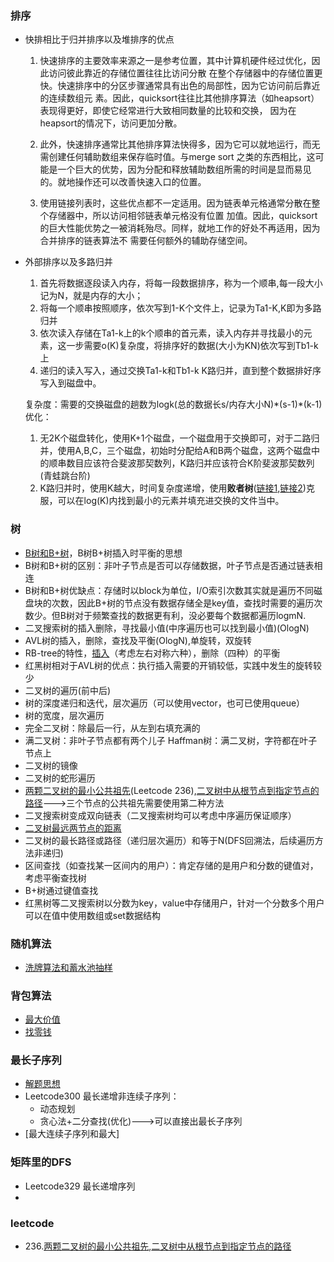 ### 排序
* 快排相比于归并排序以及堆排序的优点

     1. 快速排序的主要效率来源之一是参考位置，其中计算机硬件经过优化，因此访问彼此靠近的存储位置往往比访问分散
     在整个存储器中的存储位置更快。快速排序中的分区步骤通常具有出色的局部性，因为它访问前后靠近的连续数组元
     素。因此，quicksort往往比其他排序算法（如heapsort）表现得更好，即使它经常进行大致相同数量的比较和交换，
     因为在heapsort的情况下，访问更加分散。

     2. 此外，快速排序通常比其他排序算法快得多，因为它可以就地运行，而无需创建任何辅助数组来保存临时值。与merge sort
     之类的东西相比，这可能是一个巨大的优势，因为分配和释放辅助数组所需的时间是显而易见的。就地操作还可以改善快速入口的位置。

     3. 使用链接列表时，这些优点都不一定适用。因为链表单元格通常分散在整个存储器中，所以访问相邻链表单元格没有位置
     加值。因此，quicksort的巨大性能优势之一被消耗殆尽。同样，就地工作的好处不再适用，因为合并排序的链表算法不
     需要任何额外的辅助存储空间。

* 外部排序以及多路归并

     1. 首先将数据逐段读入内存，将每一段数据排序，称为一个顺串,每一段大小记为N，就是内存的大小；
     2. 将每一个顺串按照顺序，依次写到1-K个文件上，记录为Ta1-K,K即为多路归并
     3. 依次读入存储在Ta1-k上的k个顺串的首元素，读入内存并寻找最小的元素，这一步需要o(K)复杂度，将排序好的数据(大小为KN)依次写到Tb1-k上
     4. 递归的读入写入，通过交换Ta1-k和Tb1-k K路归并，直到整个数据排好序写入到磁盘中。
      
     复杂度：需要的交换磁盘的趟数为logk(总的数据长s/内存大小N)\*(s-1)\*(k-1)
     优化：
     1. 无2K个磁盘转化，使用K+1个磁盘，一个磁盘用于交换即可，对于二路归并，使用A,B,C，三个磁盘，初始时分配给A和B两个磁盘，这两个磁盘中的顺串数目应该符合斐波那契数列，K路归并应该符合K阶斐波那契数列(青蛙跳台阶)
     2. K路归并时，使用K越大，时间复杂度递增，使用**败者树**([链接1](https://blog.csdn.net/u010367506/article/details/23565421),[链接2](https://www.cnblogs.com/johnsblog/p/3943352.html))克服，可以在log(K)内找到最小的元素并填充进交换的文件当中。

### 树
* [B树和B+树](https://blog.csdn.net/v_JULY_v/article/details/6530142)，B树B+树插入时平衡的思想
 * B树和B+树的区别：非叶子节点是否可以存储数据，叶子节点是否通过链表相连
 * B树和B+树优缺点：存储时以block为单位，I/O索引次数其实就是遍历不同磁盘块的次数，因此B+树的节点没有数据存储全是key值，查找时需要的遍历次数少。但B树对于频繁查找的数据更有利，没必要每个数据都遍历logmN.
* 二叉搜索树的插入删除，寻找最小值(中序遍历也可以找到最小值)(OlogN)
* AVL树的插入，删除，查找及平衡(OlogN),单旋转，双旋转
* RB-tree的特性，[插入]()（考虑左右对称六种），删除（四种）的平衡
 * 红黑树相对于AVL树的优点：执行插入需要的开销较低，实践中发生的旋转较少
* 二叉树的遍历(前中后)
* 树的深度递归和迭代，层次遍历（可以使用vector，也可已使用queue）
* 树的宽度，层次遍历
* 完全二叉树：除最后一行，从左到右填充满的
* 满二叉树：非叶子节点都有两个儿子  Haffman树：满二叉树，字符都在叶子节点上
* 二叉树的镜像
* 二叉树的蛇形遍历
* [两颗二叉树的最小公共祖先](https://www.cnblogs.com/neuzk/p/9487301.html)(Leetcode 236),[二叉树中从根节点到指定节点的路径](https://www.cnblogs.com/neuzk/p/9486730.html)--->三个节点的公共祖先需要使用第二种方法
* 二叉搜索树变成双向链表（二叉搜索树均可以考虑中序遍历保证顺序）
* [二叉树最远两节点的距离](http://www.cnblogs.com/miloyip/archive/2010/02/25/1673114.html)
* 二叉树的最长路径或路径（递归层次遍历）和等于N(DFS回溯法，后续遍历方法非递归)
* 区间查找（如查找某一区间内的用户）：肯定存储的是用户和分数的键值对，考虑平衡查找树
 * B+树通过键值查找
 * 红黑树等二叉搜索树以分数为key，value中存储用户，针对一个分数多个用户可以在值中使用数组或set数据结构



### 随机算法
* [洗牌算法和蓄水池抽样](https://blog.csdn.net/qq_26399665/article/details/79831490)
### 背包算法
* [最大价值](https://blog.csdn.net/yoer77/article/details/70943462)
* [找零钱](https://github.com/PJdacainiao/Interview-Summary/blob/master/Summary/%E7%AE%97%E6%B3%95%E7%B4%A2%E5%BC%95.md#%E7%A1%AC%E5%B8%81%E6%89%BE%E9%9B%B6)
### 最长子序列
* [解题思想](https://github.com/PJdacainiao/Interview-Summary/blob/master/Summary/%E7%AE%97%E6%B3%95%E7%B4%A2%E5%BC%95.md#%E6%9C%80%E9%95%BF%E5%AD%90%E5%BA%8F%E5%88%97)
* Leetcode300 最长递增非连续子序列：
  * 动态规划
  * 贪心法+二分查找(优化)--->可以直接出最长子序列
* [最大连续子序列和最大]
### 矩阵里的DFS
* Leetcode329 最长递增序列
* 
### leetcode
* 236.[两颗二叉树的最小公共祖先](https://www.cnblogs.com/neuzk/p/9487301.html),[二叉树中从根节点到指定节点的路径](https://www.cnblogs.com/neuzk/p/9486730.html)
      
